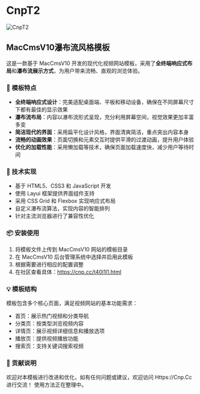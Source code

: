 # CnpT2
![CnpT2](https://cnp.cc/data/attachment/forum/202509/08/220044mpzw2f2bwssuukpu.jpg)
## MacCmsV10瀑布流风格模板

这是一款基于 MacCmsV10 开发的现代化视频网站模板，采用了**全终端响应式布局**和**瀑布流展示方式**，为用户带来流畅、直观的浏览体验。

### 🎨 模板特点

- **全终端响应式设计**：完美适配桌面端、平板和移动设备，确保在不同屏幕尺寸下都有最佳的显示效果
- **瀑布流布局**：内容以瀑布流形式呈现，充分利用屏幕空间，视觉效果更加丰富多变
- **简洁现代的界面**：采用扁平化设计风格，界面清爽简洁，重点突出内容本身
- **流畅的动画效果**：页面切换和元素交互时提供平滑的过渡动画，提升用户体验
- **优化的加载性能**：采用懒加载等技术，确保页面加载速度快，减少用户等待时间

### 🚀 技术实现

- 基于 HTML5、CSS3 和 JavaScript 开发
- 使用 Layui 框架提供界面组件支持
- 采用 CSS Grid 和 Flexbox 实现响应式布局
- 自定义瀑布流算法，实现内容的智能排列
- 针对主流浏览器进行了兼容性优化

### 📦 安装使用

1. 将模板文件上传到 MacCmsV10 网站的模板目录
2. 在 MacCmsV10 后台管理系统中选择并启用此模板
3. 根据需要进行相应的配置调整
4. 在社区查看具体：https://cnp.cc/t40l1l1.html

### 💡 模板结构

模板包含多个核心页面，满足视频网站的基本功能需求：
- 首页：展示热门视频和分类导航
- 分类页：按类型浏览视频内容
- 详情页：展示视频详细信息和播放选项
- 播放页：提供视频播放功能
- 搜索页：支持关键词搜索视频

### 🤝 贡献说明

欢迎对本模板进行改进和优化，如有任何问题或建议，欢迎访问 Https://Cnp.Cc 进行交流！
 使用方法正在整理中。

